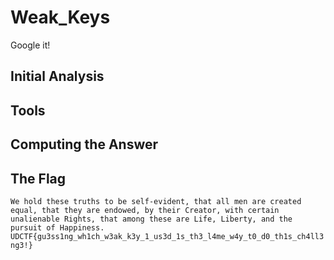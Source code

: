 # Weak_Keys
Google it!

## Initial Analysis 



## Tools 



## Computing the Answer 



## The Flag 
`We hold these truths to be self-evident, that all men are created equal, that they are endowed, by their Creator, with certain unalienable Rights, that among these are Life, Liberty, and the pursuit of Happiness. UDCTF{gu3ss1ng_wh1ch_w3ak_k3y_1_us3d_1s_th3_l4me_w4y_t0_d0_th1s_ch4ll3ng3!}`